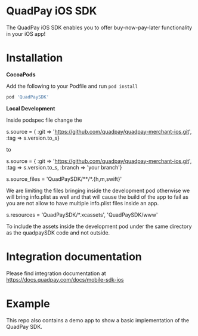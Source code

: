 QuadPay iOS SDK
==============

The QuadPay iOS SDK enables you to offer buy-now-pay-later functionality in your iOS app!

Installation
============

<strong> CocoaPods </strong>

Add the following to your Podfile and run `pod install`
```ruby
pod 'QuadPaySDK'
```

<strong> Local Development </strong>

Inside podspec file change the 

s.source = { :git => 'https://github.com/quadpay/quadpay-merchant-ios.git', :tag => s.version.to_s}

to

s.source = { :git => 'https://github.com/quadpay/quadpay-merchant-ios.git', :tag => s.version.to_s, :branch => 'your branch'}

s.source_files = 'QuadPaySDK/**/*.{h,m,swift}'

We are limiting the files bringing inside the development pod otherwise we will bring info.plist as well and that will cause the build of the app to fail as you are not allow to have multiple info.plist files inside an app.


s.resources = 'QuadPaySDK/*.xcassets', 'QuadPaySDK/www'

To include the assets inside the development pod under the same directory as the quadpaySDK code and not outside. 

Integration documentation
==============

Please find integration documentation at https://docs.quadpay.com/docs/mobile-sdk-ios


Example
=======

This repo also contains a demo app to show a basic implementation of the QuadPay SDK.
